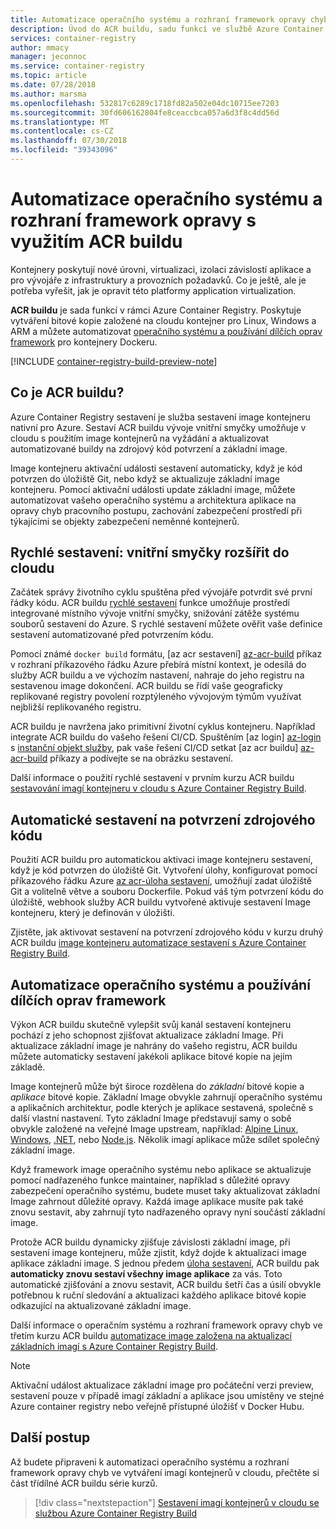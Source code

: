 ```yaml
---
title: Automatizace operačního systému a rozhraní framework opravy chyb s použitím služby Azure Container Registry Build (ACR buildu)
description: Úvod do ACR buildu, sadu funkcí ve službě Azure Container Registry, která poskytuje zabezpečené, automatizovat sestavení image kontejneru a používání dílčích oprav v cloudu.
services: container-registry
author: mmacy
manager: jeconnoc
ms.service: container-registry
ms.topic: article
ms.date: 07/28/2018
ms.author: marsma
ms.openlocfilehash: 532817c6289c1718fd82a502e04dc10715ee7203
ms.sourcegitcommit: 30fd606162804fe8ceaccbca057a6d3f8c4dd56d
ms.translationtype: MT
ms.contentlocale: cs-CZ
ms.lasthandoff: 07/30/2018
ms.locfileid: "39343096"
---
```

# <a name="automate-os-and-framework-patching-with-acr-build"></a>Automatizace operačního systému a rozhraní framework opravy s využitím ACR buildu

Kontejnery poskytují nové úrovni, virtualizaci, izolaci závislostí aplikace a pro vývojáře z infrastruktury a provozních požadavků. Co je ještě, ale je potřeba vyřešit, jak je opravit této platformy application virtualization.

**ACR buildu** je sada funkcí v rámci Azure Container Registry. Poskytuje vytváření bitové kopie založené na cloudu kontejner pro Linux, Windows a ARM a můžete automatizovat [operačního systému a používání dílčích oprav framework](#automate-os-and-framework-patching) pro kontejnery Dockeru.

[!INCLUDE [container-registry-build-preview-note](../../includes/container-registry-build-preview-note.md)]

## <a name="what-is-acr-build"></a>Co je ACR buildu?

Azure Container Registry sestavení je služba sestavení image kontejneru nativní pro Azure. Sestaví ACR buildu vývoje vnitřní smyčky umožňuje v cloudu s použitím image kontejnerů na vyžádání a aktualizovat automatizované buildy na zdrojový kód potvrzení a základní image.

Image kontejneru aktivační události sestavení automaticky, když je kód potvrzen do úložiště Git, nebo když se aktualizuje základní image kontejneru. Pomocí aktivační události update základní image, můžete automatizovat vašeho operačního systému a architektura aplikace na opravy chyb pracovního postupu, zachování zabezpečení prostředí při týkajícími se objekty zabezpečení neměnné kontejnerů.

## <a name="quick-build-inner-loop-extended-to-the-cloud"></a>Rychlé sestavení: vnitřní smyčky rozšířit do cloudu

Začátek správy životního cyklu spuštěna před vývojáře potvrdit své první řádky kódu. ACR buildu [rychlé sestavení](container-registry-tutorial-quick-build.md) funkce umožňuje prostředí integrované místního vývoje vnitřní smyčky, snižování zátěže systému souborů sestavení do Azure. S rychlé sestavení můžete ověřit vaše definice sestavení automatizované před potvrzením kódu.

Pomocí známé `docker build` formátu, [az acr sestavení] [ az-acr-build] příkaz v rozhraní příkazového řádku Azure přebírá místní kontext, je odesílá do služby ACR buildu a ve výchozím nastavení, nahraje do jeho registru na sestavenou image dokončení. ACR buildu se řídí vaše geograficky replikované registry povolení rozptýleného vývojovým týmům využívat nejbližší replikovaného registru.

ACR buildu je navržena jako primitivní životní cyklus kontejneru. Například integrate ACR buildu do vašeho řešení CI/CD. Spuštěním [az login] [ az-login] s [instanční objekt služby][az-login-service-principal], pak vaše řešení CI/CD setkat [az acr buildu] [ az-acr-build] příkazy a podívejte se na obrázku sestavení.

Další informace o použití rychlé sestavení v prvním kurzu ACR buildu [sestavování imagí kontejneru v cloudu s Azure Container Registry Build](container-registry-tutorial-quick-build.md).

## <a name="automatic-build-on-source-code-commit"></a>Automatické sestavení na potvrzení zdrojového kódu

Použití ACR buildu pro automatickou aktivaci image kontejneru sestavení, když je kód potvrzen do úložiště Git. Vytvoření úlohy, konfigurovat pomocí příkazového řádku Azure [az acr-úloha sestavení][az-acr-build-task], umožňují zadat úložiště Git a volitelně větve a souboru Dockerfile. Pokud váš tým potvrzení kódu do úložiště, webhook služby ACR buildu vytvořené aktivuje sestavení Image kontejneru, který je definován v úložišti.

Zjistěte, jak aktivovat sestavení na potvrzení zdrojového kódu v kurzu druhý ACR buildu [image kontejneru automatizace sestavení s Azure Container Registry Build](container-registry-tutorial-build-task.md).

## <a name="automate-os-and-framework-patching"></a>Automatizace operačního systému a používání dílčích oprav framework

Výkon ACR buildu skutečně vylepšit svůj kanál sestavení kontejneru pochází z jeho schopnost zjišťovat aktualizace základní Image. Při aktualizace základní image je nahrány do vašeho registru, ACR buildu můžete automaticky sestavení jakékoli aplikace bitové kopie na jejím základě.

Image kontejnerů může být široce rozdělena do *základní* bitové kopie a *aplikace* bitové kopie. Základní Image obvykle zahrnují operačního systému a aplikačních architektur, podle kterých je aplikace sestavená, společně s další vlastní nastavení. Tyto základní Image představují samy o sobě obvykle založené na veřejné Image upstream, například: [Alpine Linux][base-alpine], [Windows][base-windows], [.NET][base-dotnet], nebo [Node.js][base-node]. Několik imagí aplikace může sdílet společný základní image.

Když framework image operačního systému nebo aplikace se aktualizuje pomocí nadřazeného funkce maintainer, například s důležité opravy zabezpečení operačního systému, budete muset taky aktualizovat základní Image zahrnout důležité opravy. Každá image aplikace musíte pak také znovu sestavit, aby zahrnují tyto nadřazeného opravy nyní součástí základní image.

Protože ACR buildu dynamicky zjišťuje závislosti základní image, při sestavení image kontejneru, může zjistit, když dojde k aktualizaci image aplikace základní image. S jednou předem [úloha sestavení](container-registry-tutorial-base-image-update.md#create-build-task), ACR buildu pak **automaticky znovu sestaví všechny image aplikace** za vás. Toto automatické zjišťování a znovu sestavit, ACR buildu šetří čas a úsilí obvykle potřebnou k ruční sledování a aktualizaci každého aplikace bitové kopie odkazující na aktualizované základní image.

Další informace o operačním systému a rozhraní framework opravy chyb ve třetím kurzu ACR buildu [automatizace image založena na aktualizací základních imagí s Azure Container Registry Build](container-registry-tutorial-base-image-update.md).

> [!NOTE]
> Aktivační událost aktualizace základní image pro počáteční verzi preview, sestavení pouze v případě imagí základní a aplikace jsou umístěny ve stejné Azure container registry nebo veřejně přístupné úložišť v Docker Hubu.

## <a name="next-steps"></a>Další postup

Až budete připraveni k automatizaci operačního systému a rozhraní framework opravy chyb ve vytváření imagí kontejnerů v cloudu, přečtěte si část třídílné ACR buildu série kurzů.

> [!div class="nextstepaction"]
> [Sestavení imagí kontejnerů v cloudu se službou Azure Container Registry Build](container-registry-tutorial-quick-build.md)

<!-- LINKS - External -->
[base-alpine]: https://hub.docker.com/_/alpine/
[base-dotnet]: https://hub.docker.com/r/microsoft/dotnet/
[base-node]: https://hub.docker.com/_/node/
[base-windows]: https://hub.docker.com/r/microsoft/nanoserver/
[sample-archive]: https://github.com/Azure-Samples/acr-build-helloworld-node/archive/master.zip

<!-- LINKS - Internal -->
[azure-cli]: /cli/azure/install-azure-cli
[az-acr-build]: /cli/azure/acr#az-acr-build
[az-acr-build-task]: /cli/azure/acr#az-acr-build-task
[az-login]: /cli/azure/reference-index#az-login
[az-login-service-principal]: /cli/azure/authenticate-azure-cli#log-in-with-a-service-principal

<!-- IMAGES -->
[quick-build-01-fork]: ./media/container-registry-tutorial-quick-build/quick-build-01-fork.png
[quick-build-02-browser]: ./media/container-registry-tutorial-quick-build/quick-build-02-browser.png
